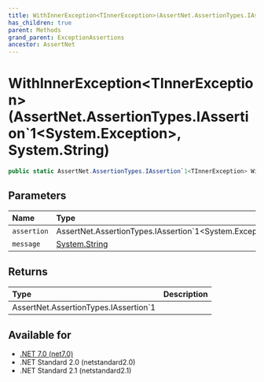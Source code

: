 ```yaml
---
title: WithInnerException<TInnerException>(AssertNet.AssertionTypes.IAssertion`1<System.Exception>, System.String)
has_children: true
parent: Methods
grand_parent: ExceptionAssertions
ancestor: AssertNet
---
```

# WithInnerException&lt;TInnerException&gt;(AssertNet.AssertionTypes.IAssertion`1&lt;System.Exception&gt;, System.String)

```csharp
public static AssertNet.AssertionTypes.IAssertion`1<TInnerException> WithInnerException<TInnerException>(AssertNet.AssertionTypes.IAssertion`1<System.Exception> assertion, System.String message);
```

## Parameters
|Name|Type|Description|
|:-|:-|:-|
|`assertion`|AssertNet.AssertionTypes.IAssertion`1<System.Exception>||
|`message`|[System.String](https://learn.microsoft.com/en-us/dotnet/api/system.string)||

## Returns
|Type|Description|
|:-|:-|
|AssertNet.AssertionTypes.IAssertion`1<TInnerException>||

## Available for
- [.NET 7.0 (net7.0)](https://versionsof.net/core/7.0/)
- .NET Standard 2.0 (netstandard2.0)
- .NET Standard 2.1 (netstandard2.1)
